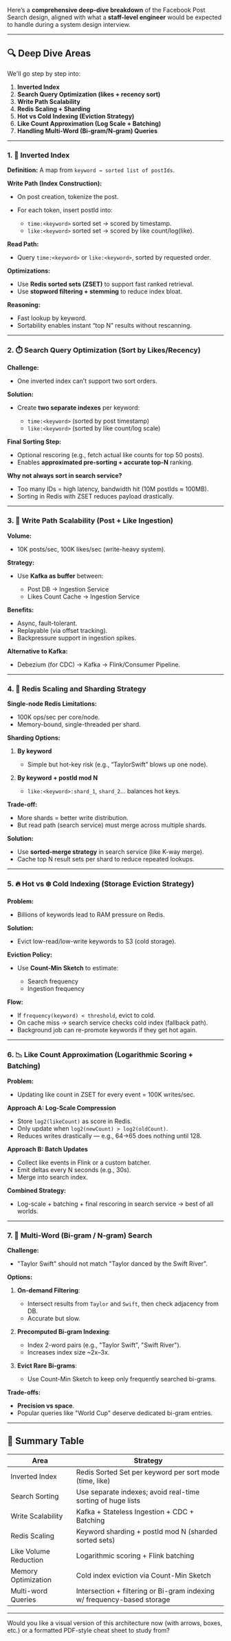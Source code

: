 Here’s a **comprehensive deep-dive breakdown** of the Facebook Post Search design, aligned with what a **staff-level engineer** would be expected to handle during a system design interview.

---

## 🔍 **Deep Dive Areas**

We'll go step by step into:

1. **Inverted Index**
2. **Search Query Optimization (likes + recency sort)**
3. **Write Path Scalability**
4. **Redis Scaling + Sharding**
5. **Hot vs Cold Indexing (Eviction Strategy)**
6. **Like Count Approximation (Log Scale + Batching)**
7. **Handling Multi-Word (Bi-gram/N-gram) Queries**

---

### 1. 🧠 Inverted Index

**Definition:**
A map from `keyword → sorted list of postIds`.

**Write Path (Index Construction):**

* On post creation, tokenize the post.
* For each token, insert postId into:

  * `time:<keyword>` sorted set → scored by timestamp.
  * `like:<keyword>` sorted set → scored by like count/log(like).

**Read Path:**

* Query `time:<keyword>` or `like:<keyword>`, sorted by requested order.

**Optimizations:**

* Use **Redis sorted sets (ZSET)** to support fast ranked retrieval.
* Use **stopword filtering + stemming** to reduce index bloat.

**Reasoning:**

* Fast lookup by keyword.
* Sortability enables instant “top N” results without rescanning.

---

### 2. ⏱️ Search Query Optimization (Sort by Likes/Recency)

**Challenge:**

* One inverted index can’t support two sort orders.

**Solution:**

* Create **two separate indexes** per keyword:

  * `time:<keyword>` (sorted by post timestamp)
  * `like:<keyword>` (sorted by like count/log scale)

**Final Sorting Step:**

* Optional rescoring (e.g., fetch actual like counts for top 50 posts).
* Enables **approximated pre-sorting + accurate top-N** ranking.

**Why not always sort in search service?**

* Too many IDs = high latency, bandwidth hit (10M postIds ≈ 100MB).
* Sorting in Redis with ZSET reduces payload drastically.

---

### 3. 🔁 Write Path Scalability (Post + Like Ingestion)

**Volume:**

* 10K posts/sec, 100K likes/sec (write-heavy system).

**Strategy:**

* Use **Kafka as buffer** between:

  * Post DB → Ingestion Service
  * Likes Count Cache → Ingestion Service

**Benefits:**

* Async, fault-tolerant.
* Replayable (via offset tracking).
* Backpressure support in ingestion spikes.

**Alternative to Kafka:**

* Debezium (for CDC) → Kafka → Flink/Consumer Pipeline.

---

### 4. 🧱 Redis Scaling and Sharding Strategy

**Single-node Redis Limitations:**

* 100K ops/sec per core/node.
* Memory-bound, single-threaded per shard.

**Sharding Options:**

1. **By keyword**

   * Simple but hot-key risk (e.g., “TaylorSwift” blows up one node).

2. **By keyword + postId mod N**

   * `like:<keyword>:shard_1`, `shard_2`… balances hot keys.

**Trade-off:**

* More shards = better write distribution.
* But read path (search service) must merge across multiple shards.

**Solution:**

* Use **sorted-merge strategy** in search service (like K-way merge).
* Cache top N result sets per shard to reduce repeated lookups.

---

### 5. 🔥 Hot vs ❄️ Cold Indexing (Storage Eviction Strategy)

**Problem:**

* Billions of keywords lead to RAM pressure on Redis.

**Solution:**

* Evict low-read/low-write keywords to S3 (cold storage).

**Eviction Policy:**

* Use **Count-Min Sketch** to estimate:

  * Search frequency
  * Ingestion frequency

**Flow:**

* If `frequency(keyword) < threshold`, evict to cold.
* On cache miss → search service checks cold index (fallback path).
* Background job can re-promote keywords if they get hot again.

---

### 6. 📉 Like Count Approximation (Logarithmic Scoring + Batching)

**Problem:**

* Updating like count in ZSET for every event = 100K writes/sec.

**Approach A: Log-Scale Compression**

* Store `log2(likeCount)` as score in Redis.
* Only update when `log2(newCount) > log2(oldCount)`.
* Reduces writes drastically — e.g., 64→65 does nothing until 128.

**Approach B: Batch Updates**

* Collect like events in Flink or a custom batcher.
* Emit deltas every N seconds (e.g., 30s).
* Merge into search index.

**Combined Strategy:**

* Log-scale + batching + final rescoring in search service → best of all worlds.

---

### 7. 🧩 Multi-Word (Bi-gram / N-gram) Search

**Challenge:**

* "Taylor Swift" should not match "Taylor danced by the Swift River".

**Options:**

1. **On-demand Filtering**:

   * Intersect results from `Taylor` and `Swift`, then check adjacency from DB.
   * Accurate but slow.

2. **Precomputed Bi-gram Indexing**:

   * Index 2-word pairs (e.g., "Taylor Swift", "Swift River").
   * Increases index size \~2x–3x.

3. **Evict Rare Bi-grams**:

   * Use Count-Min Sketch to keep only frequently searched bi-grams.

**Trade-offs:**

* **Precision vs space**.
* Popular queries like "World Cup" deserve dedicated bi-gram entries.

---

## 🔁 Summary Table

| Area                  | Strategy                                                                |
| --------------------- | ----------------------------------------------------------------------- |
| Inverted Index        | Redis Sorted Set per keyword per sort mode (time, like)                 |
| Search Sorting        | Use separate indexes; avoid real-time sorting of huge lists             |
| Write Scalability     | Kafka + Stateless Ingestion + CDC + Batching                            |
| Redis Scaling         | Keyword sharding + postId mod N (sharded sorted sets)                   |
| Like Volume Reduction | Logarithmic scoring + Flink batching                                    |
| Memory Optimization   | Cold index eviction via Count-Min Sketch                                |
| Multi-word Queries    | Intersection + filtering or Bi-gram indexing w/ frequency-based storage |

---

Would you like a visual version of this architecture now (with arrows, boxes, etc.) or a formatted PDF-style cheat sheet to study from?

